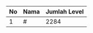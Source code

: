 | No | Nama            | Jumlah Level |
|----|-----------------|--------------|
| 1  | #    |    2284        |
